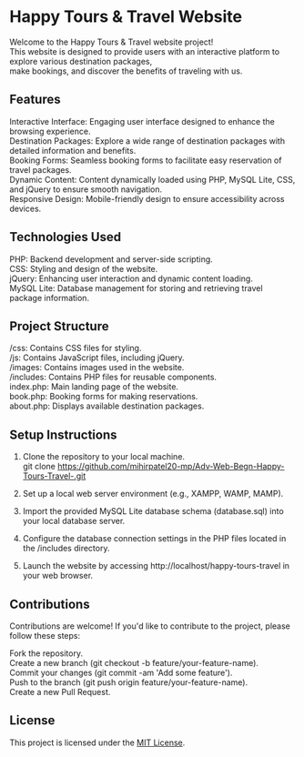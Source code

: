 # Happy Tours & Travel Website  

Welcome to the Happy Tours & Travel website project!  
This website is designed to provide users with an interactive platform to explore various destination packages,  
make bookings, and discover the benefits of traveling with us.  

## Features

Interactive Interface: Engaging user interface designed to enhance the browsing experience.  
Destination Packages: Explore a wide range of destination packages with detailed information and benefits.  
Booking Forms: Seamless booking forms to facilitate easy reservation of travel packages.  
Dynamic Content: Content dynamically loaded using PHP, MySQL Lite, CSS, and jQuery to ensure smooth navigation.  
Responsive Design: Mobile-friendly design to ensure accessibility across devices.  

## Technologies Used

PHP: Backend development and server-side scripting.  
CSS: Styling and design of the website.  
jQuery: Enhancing user interaction and dynamic content loading.  
MySQL Lite: Database management for storing and retrieving travel package information.  

## Project Structure

/css: Contains CSS files for styling.  
/js: Contains JavaScript files, including jQuery.  
/images: Contains images used in the website.  
/includes: Contains PHP files for reusable components.  
index.php: Main landing page of the website.  
book.php: Booking forms for making reservations.  
about.php: Displays available destination packages.  

## Setup Instructions

1. Clone the repository to your local machine.   
git clone https://github.com/mihirpatel20-mp/Adv-Web-Begn-Happy-Tours-Travel-.git

2. Set up a local web server environment (e.g., XAMPP, WAMP, MAMP).  
3. Import the provided MySQL Lite database schema (database.sql) into your local database server.  
4. Configure the database connection settings in the PHP files located in the /includes directory.  
5. Launch the website by accessing http://localhost/happy-tours-travel in your web browser.   

## Contributions

Contributions are welcome! If you'd like to contribute to the project, please follow these steps:

Fork the repository.  
Create a new branch (git checkout -b feature/your-feature-name).  
Commit your changes (git commit -am 'Add some feature').  
Push to the branch (git push origin feature/your-feature-name).  
Create a new Pull Request.  

## License

This project is licensed under the [MIT License](LICENSE).

